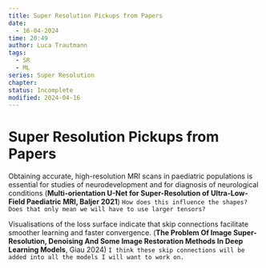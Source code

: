 ```yaml
---
title: Super Resolution Pickups from Papers
date:
  - 16-04-2024
time: 20:49
author: Luca Trautmann
tags:
  - SR
  - ML
series: Super Resolution
chapter: 
status: Incomplete
modified: 2024-04-16
---
```

# Super Resolution Pickups from Papers

Obtaining accurate, high-resolution MRI scans in paediatric populations is essential for studies of neurodevelopment and for diagnosis of neurological conditions (**Multi-orientation U-Net for Super-Resolution of Ultra-Low-Field Paediatric MRI, Baljer 2021**)
`How does this influence the shapes? Does that only mean we will have to use larger tensors?`

Visualisations of the loss surface indicate that skip connections facilitate smoother learning and faster convergence. (**The Problem Of Image Super-Resolution, Denoising And Some Image Restoration Methods In Deep Learning Models**, Giau 2024)
`I think these skip connections will be added into all the models I will want to work on.`